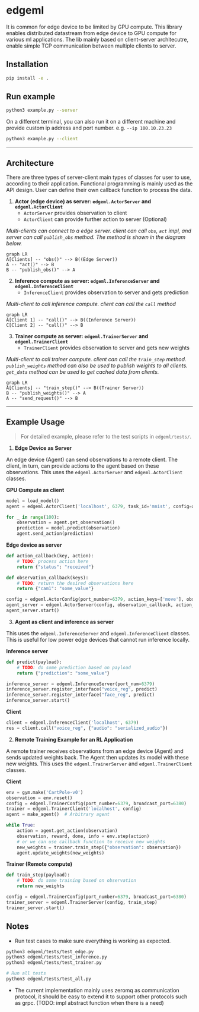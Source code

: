 # edgeml

It is common for edge device to be limited by GPU compute. This library enables distributed datastream from edge device to GPU compute for various ml applications. The lib mainly based on client-server architecutre, enable simple TCP communication between multiple clients to server.

## Installation

```bash
pip install -e .
```

## Run example

```bash
python3 example.py --server
```

On a different terminal, you can also run it on a different machine and provide custom ip address and port number. e.g. `--ip 100.10.23.23`

```bash
python3 example.py --client
```

---

## Architecture

There are three types of server-client main types of classes for user to use, according to their application. Functional programming is mainly used as the API design. User can define their own callback function to process the data.

1. **Actor (edge device) as server: `edgeml.ActorServer` and `edgeml.ActorClient`**
   - `ActorServer` provides observation to client
   - `ActorClient` can provide further action to server (Optional)

*Multi-clients can connect to a edge server. client can call `obs`, `act` impl, and server can call `publish_obs` method. The method is shown in the diagram below.*

```mermaid
graph LR
A[Clients] -- "obs()" --> B((Edge Server))
A -- "act()" --> B
B -- "publish_obs()" --> A
```

2. **Inference compute as server: `edgeml.InferenceServer` and `edgeml.InferenceClient`**
   - `InferenceClient` provides observation to server and gets prediction

*Multi-client to call inference compute. client can call the `call` method*

```mermaid
graph LR
A[Client 1] -- "call()" --> B((Inference Server))
C[Client 2] -- "call()" --> B
```

3. **Trainer compute as server: `edgeml.TrainerServer` and `edgeml.TrainerClient`**
   - `TrainerClient` provides observation to server and gets new weights

*Multi-client to call trainer compute. client can call the `train_step` method. `publish_weights` method can also be used to publish weights to all clients. `get_data` method can be used to get cached data from clients.*

```mermaid
graph LR
A[Clients] -- "train_step()" --> B((Trainer Server))
B -- "publish_weights()" --> A
A -- "send_request()" --> B
```

---

## Example Usage

> For detailed example, please refer to the test scripts in `edgeml/tests/`.

1. **Edge Device as Server**

An edge device (Agent) can send observations to a remote client. The client, in turn, can provide actions to the agent based on these observations. This uses the `edgeml.ActorServer` and `edgeml.ActorClient` classes.

**GPU Compute as client**
```py
model = load_model()
agent = edgeml.ActorClient('localhost', 6379, task_id='mnist', config=agent_config)

for _ in range(100):
    observation = agent.get_observation()
    prediction = model.predict(observation)
    agent.send_action(prediction)
```

**Edge device as server**
```py
def action_callback(key, action):
    # TODO: process action here
    return {"status": "received"}

def observation_callback(keys):
    # TODO: return the desired observations here
    return {"cam1": "some_value"}

config = edgeml.ActorConfig(port_number=6379, action_keys=['move'], observation_keys=['cam1'])
agent_server = edgeml.ActorServer(config, observation_callback, action_callback)
agent_server.start()
```

3. **Agent as client and inference as server**

This uses the `edgeml.InferenceServer` and `edgeml.InferenceClient` classes. This is useful for low power edge devices that cannot run inference locally.

**Inference server**
```py
def predict(payload):
    # TODO: do some prediction based on payload
    return {"prediction": "some_value"}

inference_server = edgeml.InferenceServer(port_num=6379)
inference_server.register_interface("voice_reg", predict)
inference_server.register_interface("face_reg", predict)
inference_server.start()
```

**Client**
```py
client = edgeml.InferenceClient('localhost', 6379)
res = client.call("voice_reg", {"audio": "serialized_audio"})
```

2. **Remote Training Example for an RL Application**

A remote trainer receives observations from an edge device (Agent) and sends updated weights back. The Agent then updates its model with these new weights. This uses the `edgeml.TrainerServer` and `edgeml.TrainerClient` classes.

**Client**

```py
env = gym.make('CartPole-v0')
observation = env.reset()
config = edgeml.TrainerConfig(port_number=6379, broadcast_port=6380)
trainer = edgeml.TrainerClient('localhost', config)
agent = make_agent()  # Arbitrary agent

while True:
    action = agent.get_action(observation)
    observation, reward, done, info = env.step(action)
    # or we can use callback function to receive new weights
    new_weights = trainer.train_step({"observation": observation})
    agent.update_weights(new_weights)
```

**Trainer (Remote compute)**

```py
def train_step(payload):
    # TODO: do some training based on observation
    return new_weights

config = edgeml.TrainerConfig(port_number=6379, broadcast_port=6380)
trainer_server = edgeml.TrainerServer(config, train_step)
trainer_server.start()
```

## Notes

- Run test cases to make sure everything is working as expected.

```bash
python3 edgeml/tests/test_edge.py
python3 edgeml/tests/test_inference.py
python3 edgeml/tests/test_trainer.py

# Run all tests
python3 edgeml/tests/test_all.py
```

- The current implementation mainly uses zeromq as communication protocol, it should be easy to extend it to support other protocols such as grpc. (TODO: impl abstract function when there is a need)
